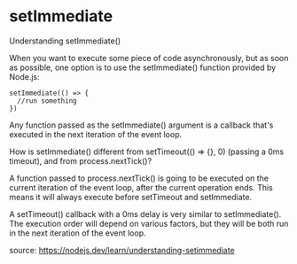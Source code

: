 # setImmediate

Understanding setImmediate()

When you want to execute some piece of code asynchronously, but as soon as possible, one option is to use the setImmediate() function provided by Node.js:

```
setImmediate(() => {
  //run something
})
```

Any function passed as the setImmediate() argument is a callback that's executed in the next iteration of the event loop.

How is setImmediate() different from setTimeout(() => {}, 0) (passing a 0ms timeout), and from process.nextTick()?

A function passed to process.nextTick() is going to be executed on the current iteration of the event loop, after the current operation ends. This means it will always execute before setTimeout and setImmediate.

A setTimeout() callback with a 0ms delay is very similar to setImmediate(). The execution order will depend on various factors, but they will be both run in the next iteration of the event loop.

source: https://nodejs.dev/learn/understanding-setimmediate